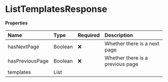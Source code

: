 # ListTemplatesResponse

**Properties**

| Name            | Type           | Required | Description                      |
| :-------------- | :------------- | :------- | :------------------------------- |
| hasNextPage     | Boolean        | ❌       | Whether there is a next page     |
| hasPreviousPage | Boolean        | ❌       | Whether there is a previous page |
| templates       | List<Template> | ❌       |                                  |
